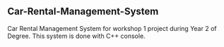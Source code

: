 ## Car-Rental-Management-System 
Car Rental Management System for workshop 1 project during Year 2 of Degree.
This system is done with C++ console.

